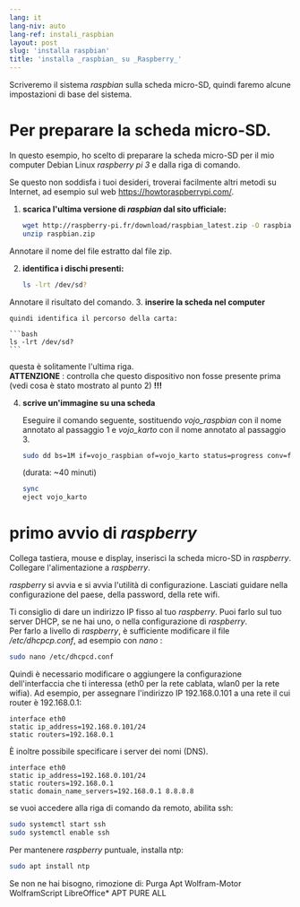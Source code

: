 ```yaml
---
lang: it
lang-niv: auto
lang-ref: instali_raspbian
layout: post
slug: 'installa raspbian'
title: 'installa _raspbian_ su _Raspberry_'
---
```


Scriveremo il sistema _raspbian_ sulla scheda micro-SD, quindi faremo alcune impostazioni di base del sistema. 


# Per preparare la scheda micro-SD.

In questo esempio, ho scelto di preparare la scheda micro-SD per il mio computer Debian Linux _raspberry pi 3_ e dalla riga di comando.

Se questo non soddisfa i tuoi desideri, troverai facilmente altri metodi su Internet, ad esempio sul web <https://howtoraspberrypi.com/>.

 1. **scarica l'ultima versione di _raspbian_ dal sito ufficiale:**



    ```bash
    wget http://raspberry-pi.fr/download/raspbian_latest.zip -O raspbian.zip
    unzip raspbian.zip
    ```
Annotare il nome del file estratto dal file zip.
    
 2. **identifica i dischi presenti:**


    
    ```bash
    ls -lrt /dev/sd?
    ```
Annotare il risultato del comando.
3. **inserire la scheda nel computer**
    
    quindi identifica il percorso della carta:
    
    ```bash
    ls -lrt /dev/sd?
    ```
questa è solitamente l'ultima riga.  
    **ATTENZIONE** : controlla che questo dispositivo non fosse presente prima \(vedi cosa è stato mostrato al punto 2\) **!!!**

 4. **scrive un'immagine su una scheda**



    Eseguire il comando seguente, sostituendo _vojo\_raspbian_ con il nome annotato al passaggio 1 e _vojo\_karto_ con il nome annotato al passaggio 3.
    
    ```bash
    sudo dd bs=1M if=vojo_raspbian of=vojo_karto status=progress conv=fsync
    ```
    (durata: ~40 minuti)
    
    ```bash
    sync
    eject vojo_karto
    ``` 


# primo avvio di _raspberry_
Collega tastiera, mouse e display, inserisci la scheda micro-SD in _raspberry_.  
Collegare l'alimentazione a _raspberry_.

 _raspberry_ si avvia e si avvia l'utilità di configurazione. Lasciati guidare nella configurazione del paese, della password, della rete wifi.

Ti consiglio di dare un indirizzo IP fisso al tuo _raspberry_. Puoi farlo sul tuo server DHCP, se ne hai uno, o nella configurazione di _raspberry_.  
Per farlo a livello di _raspberry_, è sufficiente modificare il file _/etc/dhcpcp.conf_, ad esempio con _nano_ :

```bash
sudo nano /etc/dhcpcd.conf
```

Quindi è necessario modificare o aggiungere la configurazione dell'interfaccia che ti interessa (eth0 per la rete cablata, wlan0 per la rete wifia). Ad esempio, per assegnare l'indirizzo IP 192.168.0.101 a una rete il cui router è 192.168.0.1:

```
interface eth0
static ip_address=192.168.0.101/24
static routers=192.168.0.1
```
È inoltre possibile specificare i server dei nomi (DNS). 

```
interface eth0
static ip_address=192.168.0.101/24
static routers=192.168.0.1
static domain_name_servers=192.168.0.1 8.8.8.8
```
se vuoi accedere alla riga di comando da remoto, abilita ssh:

```bash
sudo systemctl start ssh
sudo systemctl enable ssh
```

Per mantenere _raspberry_ puntuale, installa ntp:

```bash
sudo apt install ntp
```

Se non ne hai bisogno, rimozione di:
Purga Apt Wolfram-Motor WolframScript LibreOffice*
APT PURE ALL
